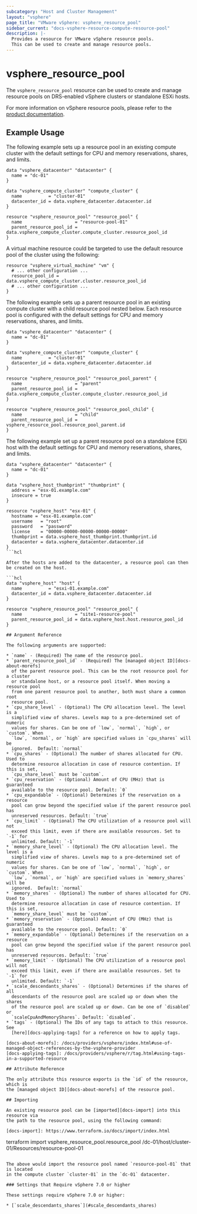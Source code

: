 ```yaml
---
subcategory: "Host and Cluster Management"
layout: "vsphere"
page_title: "VMware vSphere: vsphere_resource_pool"
sidebar_current: "docs-vsphere-resource-compute-resource-pool"
description: |-
  Provides a resource for VMware vSphere resource pools.
  This can be used to create and manage resource pools.
---
```


# vsphere\_resource\_pool

The `vsphere_resource_pool` resource can be used to create and manage
resource pools on DRS-enabled vSphere clusters or standalone ESXi hosts.

For more information on vSphere resource pools, please refer to the
[product documentation][ref-vsphere-resource_pools].

[ref-vsphere-resource_pools]: https://docs.vmware.com/en/VMware-vSphere/8.0/vsphere-resource-management/GUID-60077B40-66FF-4625-934A-641703ED7601.html

## Example Usage

The following example sets up a resource pool in an existing compute cluster
with the default settings for CPU and memory reservations, shares, and limits.

```hcl
data "vsphere_datacenter" "datacenter" {
  name = "dc-01"
}

data "vsphere_compute_cluster" "compute_cluster" {
  name          = "cluster-01"
  datacenter_id = data.vsphere_datacenter.datacenter.id
}

resource "vsphere_resource_pool" "resource_pool" {
  name                    = "resource-pool-01"
  parent_resource_pool_id = data.vsphere_compute_cluster.compute_cluster.resource_pool_id
}
```

A virtual machine resource could be targeted to use the default resource pool
of the cluster using the following:

```hcl
resource "vsphere_virtual_machine" "vm" {
  # ... other configuration ...
  resource_pool_id = data.vsphere_compute_cluster.cluster.resource_pool_id
  # ... other configuration ...
}
```

The following example sets up a parent resource pool in an existing compute cluster
with a child resource pool nested below. Each resource pool is configured with
the default settings for CPU and memory reservations, shares, and limits.

```hcl
data "vsphere_datacenter" "datacenter" {
  name = "dc-01"
}

data "vsphere_compute_cluster" "compute_cluster" {
  name          = "cluster-01"
  datacenter_id = data.vsphere_datacenter.datacenter.id
}

resource "vsphere_resource_pool" "resource_pool_parent" {
  name                    = "parent"
  parent_resource_pool_id = data.vsphere_compute_cluster.compute_cluster.resource_pool_id
}

resource "vsphere_resource_pool" "resource_pool_child" {
  name                    = "child"
  parent_resource_pool_id = vsphere_resource_pool.resource_pool_parent.id
}
```

The following example set up a parent resource pool on a standalone ESXi host with the default
settings for CPU and memory reservations, shares, and limits.

```hcl
data "vsphere_datacenter" "datacenter" {
  name = "dc-01"
}

data "vsphere_host_thumbprint" "thumbprint" {
  address = "esx-01.example.com"
  insecure = true
}

resource "vsphere_host" "esx-01" {
  hostname = "esx-01.example.com"
  username   = "root"
  password   = "password"
  license    = "00000-00000-00000-00000-00000"
  thumbprint = data.vsphere_host_thumbprint.thumbprint.id
  datacenter = data.vsphere_datacenter.datacenter.id
}
```hcl

After the hosts are added to the datacenter, a resource pool can then be created on the host.

```hcl
data "vsphere_host" "host" {
  name          = "esxi-01.example.com"
  datacenter_id = data.vsphere_datacenter.datacenter.id
}

resource "vsphere_resource_pool" "resource_pool" {
  name                    = "site1-resource-pool"
  parent_resource_pool_id = data.vsphere_host.host.resource_pool_id
}

## Argument Reference

The following arguments are supported:

* `name` - (Required) The name of the resource pool.
* `parent_resource_pool_id` - (Required) The [managed object ID][docs-about-morefs]
  of the parent resource pool. This can be the root resource pool for a cluster
  or standalone host, or a resource pool itself. When moving a resource pool
  from one parent resource pool to another, both must share a common root
  resource pool.
* `cpu_share_level` - (Optional) The CPU allocation level. The level is a
  simplified view of shares. Levels map to a pre-determined set of numeric
  values for shares. Can be one of `low`, `normal`, `high`, or `custom`. When
  `low`, `normal`, or `high` are specified values in `cpu_shares` will be
  ignored.  Default: `normal`
* `cpu_shares` - (Optional) The number of shares allocated for CPU. Used to
  determine resource allocation in case of resource contention. If this is set,
  `cpu_share_level` must be `custom`.
* `cpu_reservation` - (Optional) Amount of CPU (MHz) that is guaranteed
  available to the resource pool. Default: `0`
* `cpu_expandable` - (Optional) Determines if the reservation on a resource
  pool can grow beyond the specified value if the parent resource pool has
  unreserved resources. Default: `true`
* `cpu_limit` - (Optional) The CPU utilization of a resource pool will not
  exceed this limit, even if there are available resources. Set to `-1` for
  unlimited. Default: `-1`
* `memory_share_level` - (Optional) The CPU allocation level. The level is a
  simplified view of shares. Levels map to a pre-determined set of numeric
  values for shares. Can be one of `low`, `normal`, `high`, or `custom`. When
  `low`, `normal`, or `high` are specified values in `memory_shares` will be
  ignored.  Default: `normal`
* `memory_shares` - (Optional) The number of shares allocated for CPU. Used to
  determine resource allocation in case of resource contention. If this is set,
  `memory_share_level` must be `custom`.
* `memory_reservation` - (Optional) Amount of CPU (MHz) that is guaranteed
  available to the resource pool. Default: `0`
* `memory_expandable` - (Optional) Determines if the reservation on a resource
  pool can grow beyond the specified value if the parent resource pool has
  unreserved resources. Default: `true`
* `memory_limit` - (Optional) The CPU utilization of a resource pool will not
  exceed this limit, even if there are available resources. Set to `-1` for
  unlimited. Default: `-1`
* `scale_descendants_shares` - (Optional) Determines if the shares of all
  descendants of the resource pool are scaled up or down when the shares
  of the resource pool are scaled up or down. Can be one of `disabled` or
  `scaleCpuAndMemoryShares`. Default: `disabled`.
* `tags` - (Optional) The IDs of any tags to attach to this resource. See
  [here][docs-applying-tags] for a reference on how to apply tags.

[docs-about-morefs]: /docs/providers/vsphere/index.html#use-of-managed-object-references-by-the-vsphere-provider
[docs-applying-tags]: /docs/providers/vsphere/r/tag.html#using-tags-in-a-supported-resource

## Attribute Reference

The only attribute this resource exports is the `id` of the resource, which is
the [managed object ID][docs-about-morefs] of the resource pool.

## Importing

An existing resource pool can be [imported][docs-import] into this resource via
the path to the resource pool, using the following command:

[docs-import]: https://www.terraform.io/docs/import/index.html

```
terraform import vsphere_resource_pool.resource_pool /dc-01/host/cluster-01/Resources/resource-pool-01
```

The above would import the resource pool named `resource-pool-01` that is located
in the compute cluster `cluster-01` in the `dc-01` datacenter.

### Settings that Require vSphere 7.0 or higher

These settings require vSphere 7.0 or higher:

* [`scale_descendants_shares`](#scale_descendants_shares)
